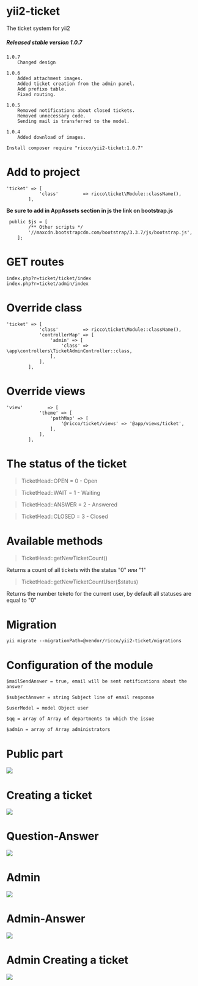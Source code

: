# yii2-ticket
The ticket system for yii2

##### Released stable version 1.0.7
```
1.0.7
    Changed design

1.0.6
    Added attachment images.
    Added ticket creation from the admin panel.
    Add prefixo table.
    Fixed routing.

1.0.5
    Removed notifications about closed tickets.
    Removed unnecessary code.
    Sending mail is transferred to the model.

1.0.4
    Added download of images.

```

```
Install composer require "ricco/yii2-ticket:1.0.7"
```

# Add to project
```
'ticket' => [
            'class'         => ricco\ticket\Module::className(),
        ],
```
**Be sure to add in AppAssets section in js the link on bootstrap.js**
```
 public $js = [
        /** Other scripts */
        '//maxcdn.bootstrapcdn.com/bootstrap/3.3.7/js/bootstrap.js',
    ];
```

# GET routes
```
index.php?r=ticket/ticket/index
index.php?r=ticket/admin/index
```

# Override class
```
'ticket' => [
            'class'         => ricco\ticket\Module::className(),
            'controllerMap' => [
                'admin' => [
                    'class' => \app\controllers\TicketAdminController::class,
                ],
            ],
        ],
```
# Override views
```
'view'         => [
            'theme' => [
                'pathMap' => [
                    '@ricco/ticket/views' => '@app/views/ticket',
                ],
            ],
        ],
```

# The status of the ticket
> TicketHead::OPEN = 0 - Open

> TicketHead::WAIT = 1 - Waiting

> TicketHead::ANSWER = 2 - Answered

> TicketHead::CLOSED = 3 - Closed

# Available methods

> TicketHead::getNewTicketCount()

Returns a count of all tickets with the status "0" или "1"

> TicketHead::getNewTicketCountUser($status)

Returns the number teketo for the current user, by default all statuses are equal to "0"

# Migration
```
yii migrate --migrationPath=@vendor/ricco/yii2-ticket/migrations
```

# Configuration of the module
```
$mailSendAnswer = true, email will be sent notifications about the answer

$subjectAnswer = string Subject line of email response

$userModel = model Object user

$qq = array of Array of departments to which the issue

$admin = array of Array administrators
```

# Public part
![](http://i.imgur.com/AAptr3g.png)

# Creating a ticket
![](http://i.imgur.com/D07htEF.png)

# Question-Answer
![](http://i.imgur.com/BkFcjJ2.png)

# Admin
![](http://i.imgur.com/r6veOiH.png)
# Admin-Answer
![](http://i.imgur.com/HMrZFZu.png)
# Admin Creating a ticket
![](http://i.imgur.com/KtT3oeP.png)